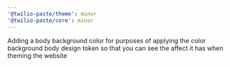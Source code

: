 ```yaml
---
'@twilio-paste/theme': minor
'@twilio-paste/core': minor
---
```


Adding a body background color for purposes of applying the color background body design token so that you can see the affect it has when theming the website
